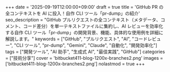 +++
date = '2025-09-19T12:00:00+09:00'
draft = true
title = 'GitHub PR の全コンテキストを AI に投入！自作 CLI ツール「pr-dump」の紹介'
seo_description = "GitHub プルリクエストの全コンテキスト（メタデータ、コメント、コード差分）を単一テキストファイルに集約し、AI レビューを効率化する自作 CLI ツール「pr-dump」の開発背景、機能、具体的な使用例を詳細に解説します。"
keywords = ["GitHub", "プルリクエスト", "AI", "コードレビュー", "CLI ツール", "pr-dump", "Gemini", "Claude", "自動化", "開発効率化"]
tags = ["開発ツール", "AI 助手", "生成式 AI", "最佳実践", "GitHub"]
categories = ["技術分享"]
cover = 'bitbucket411-blog-1200x-branches2.png'
images = ['bitbucket411-blog-1200x-branches2.png']
nolastmod = true
+++